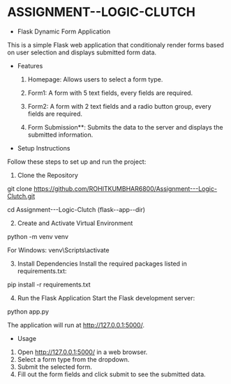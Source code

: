 # ASSIGNMENT--LOGIC-CLUTCH

- Flask Dynamic Form Application 

This is a simple Flask web application that conditionaly render forms based on user
selection and displays submitted form data.

- Features

   1. Homepage: Allows users to select a form type.
      
   2. Form1: A form with 5 text fields, every fields are required.
   
   3. Form2: A form with 2 text fields and a radio button group, every fields are required.
   
   4. Form Submission**: Submits the data to the server and displays the submitted information.


- Setup Instructions 

Follow these steps to set up and run the project:


 1. Clone the Repository 

git clone https://github.com/ROHITKUMBHAR6800/Assignment---Logic-Clutch.git

cd Assignment---Logic-Clutch   (flask--app--dir)


 2. Create and Activate Virtual Environment 

python -m venv venv

For Windows:
venv\Scripts\activate


 3. Install Dependencies 
Install the required packages listed in requirements.txt:

pip install -r requirements.txt


 4. Run the Flask Application 
Start the Flask development server:

python app.py

The application will run at http://127.0.0.1:5000/.


- Usage 

1. Open http://127.0.0.1:5000/ in a web browser.
2. Select a form type from the dropdown.
3. Submit the selected form.
4. Fill out the form fields and click submit to see the submitted data.
